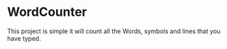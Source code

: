 # WordCounter
This project is simple it will count all the Words, symbols and lines that you have typed.
